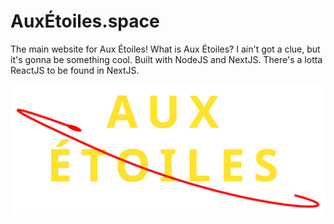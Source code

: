 # AuxÉtoiles.space

The main website for Aux Étoiles! What is Aux Étoiles? I ain't got a clue, but it's gonna be something cool.
Built with NodeJS and NextJS. There's a lotta ReactJS to be found in NextJS.

<img src='public/images/plainvector.svg'>